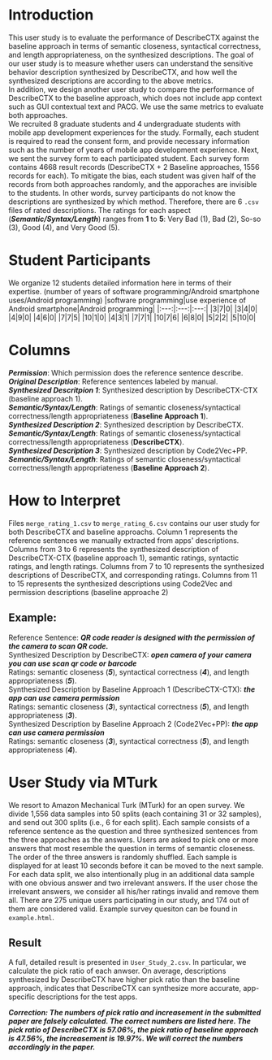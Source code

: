 # Introduction
This user study is to evaluate the performance of DescribeCTX against the baseline approach in terms of semantic closeness, syntactical correctness, and length appropriateness, on the synthesized descriptions. The goal of our user study is to measure whether users can understand the sensitive behavior description synthesized by DescribeCTX, and how well the synthesized descriptions are according to the above metrics.  
In addition, we design another user study to compare the performance of DescribeCTX to the baseline approach, which does not include app context such as GUI contextual text and PACG. We use the same metrics to evaluate both approaches.  
We recruited 8 graduate students and 4 undergraduate students with mobile app development experiences for the study. Formally, each student is required to read the consent form, and provide necessary information such as the number of years of mobile app development experience. Next, we sent the survey form to each participated student. Each survey form contains 4668 result records (DescribeCTX + 2 Baseline approaches, 1556 records for each). To mitigate the bias, each student was given half of the records from both approaches randomly, and the apporaches are invisible to the students. In other words, survey participants do not know the descriptions are synthesized by which method. Therefore, there are 6 `.csv` files of rated descriptions. The ratings for each aspect (***Semantic/Syntax/Length***) ranges from **1** to **5**: Very Bad (1), Bad (2), So-so (3), Good (4), and Very Good (5). 
# Student Participants
We organize 12 students detailed information here in terms of their expertise. (number of years of software programming/Android smartphone uses/Android programming)
|software programming|use experience of Android smartphone|Android programming|
|:---:|:---:|:---:|
|3|7|0|
|3|4|0|
|4|9|0|
|4|6|0|
|7|7|5|
|10|1|0|
|4|3|1|
|7|7|1|
|10|7|6|
|6|8|0|
|5|2|2|
|5|10|0|
# Columns
  ***Permission***: Which permission does the reference sentence describe.  
  ***Original Description***: Reference sentences labeled by manual.  
  ***Synthesized Descritpion 1***: Synthesized description by DescribeCTX-CTX (baseline approach 1).  
  ***Semantic/Syntax/Length***: Ratings of semantic closeness/syntactical correctness/length appropriateness (**Baseline Approach 1**).  
  ***Synthesized Description 2***: Synthesized description by DescribeCTX.  
  ***Semantic/Syntax/Length***: Ratings of semantic closeness/syntactical correctness/length appropriateness (**DescribeCTX**).  
  ***Synthesized Description 3***: Synthesized description by Code2Vec+PP.  
  ***Semantic/Syntax/Length***: Ratings of semantic closeness/syntactical correctness/length appropriateness (**Baseline Approach 2**).
# How to Interpret
Files `merge_rating_1.csv` to `merge_rating_6.csv` contains our user study for both DescribeCTX and baseline approachs. Column 1 represents the reference sentences we manually extracted from apps' descriptions. Columns from 3 to 6 represents the synthesized description of DescribeCTX-CTX (baseline approach 1), semantic ratings, syntactic ratings, and length ratings. Columns from 7 to 10 represents the synthesized descriptions of DescribeCTX, and corresponding ratings. Columns from 11 to 15 represents the synthesized descriptions using Code2Vec and permission descriptions (baseline approache 2)
## Example:
Reference Sentence: ***QR code reader is designed with the permission of the camera to scan QR code.***  
Synthesized Description by DescribeCTX: ***open camera of your camera you can use scan qr code or barcode***  
Ratings: semantic closeness (***5***), syntactical correctness (***4***), and length appropriateness (***5***).  
Synthesized Description by Baseline Approach 1 (DescribeCTX-CTX): ***the app can use camera permission***  
Ratings: semantic closeness (***3***), syntactical correctness (***5***), and length appropriateness (***3***).  
Synthesized Description by Baseline Approach 2 (Code2Vec+PP): ***the app can use camera permission***  
Ratings: semantic closeness (***3***), syntactical correctness (***5***), and length appropriateness (***4***).

# User Study via MTurk
We resort to Amazon Mechanical Turk (MTurk) for an open survey. We divide 1,556 data samples into 50 splits (each containing 31 or 32 samples), and send out 300 splits (i.e., 6 for each split). Each sample consists of a reference sentence as the question and three synthesized sentences from the three approaches as the answers. Users are asked to pick one or more answers that most resemble the question in terms of semantic closeness. The order of the three answers is randomly shuffled. Each sample is displayed for at least 10 seconds before it can be moved to the next sample. For each data split, we also intentionally plug in an additional data sample with one obvious answer and two irrelevant answers. If the user chose the irrelevant answers, we consider all his/her ratings invalid and remove them all. There are 275 unique users participating in our study, and 174 out of them are considered valid. Example survey quesiton can be found in `example.html`.
## Result
A full, detailed result is presented in `User_Study_2.csv`. In particular, we calculate the pick ratio of each anwser. On average, descriptions synthesized by DescribeCTX have higher pick ratio than the baseline approach, indicates that DescribeCTX can synthesize more accurate, app-specific descriptions for the test apps. 

***Correction: The numbers of pick ratio and increasement in the submitted paper are falsely calculated. The correct numbers are listed here. The pick ratio of DescribeCTX is 57.06%, the pick ratio of baseline approach is 47.56%, the increasement is 19.97%. We will correct the numbers accordingly in the paper.***
